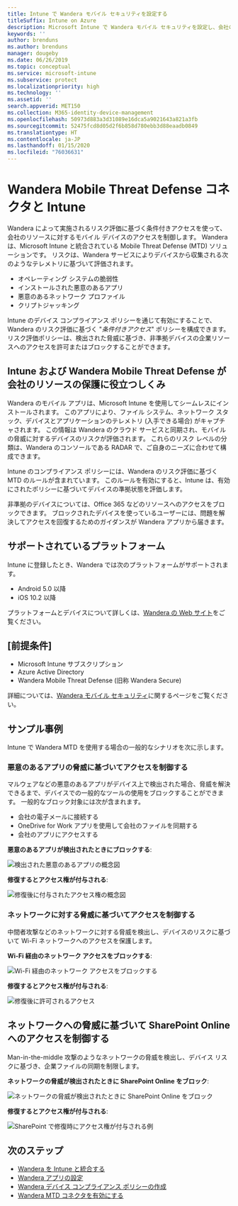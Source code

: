 ```yaml
---
title: Intune で Wandera モバイル セキュリティを設定する
titleSuffix: Intune on Azure
description: Microsoft Intune で Wandera モバイル セキュリティを設定し、会社のリソースに対するモバイル デバイスのアクセスを制御する方法。
keywords: ''
author: brenduns
ms.author: brenduns
manager: dougeby
ms.date: 06/26/2019
ms.topic: conceptual
ms.service: microsoft-intune
ms.subservice: protect
ms.localizationpriority: high
ms.technology: ''
ms.assetid: ''
search.appverid: MET150
ms.collection: M365-identity-device-management
ms.openlocfilehash: 50973d883a3d31089e16dca5a9021643a821a3fb
ms.sourcegitcommit: 52475fcd8d05d2f6b858d780ebb3d88eaadb0849
ms.translationtype: HT
ms.contentlocale: ja-JP
ms.lasthandoff: 01/15/2020
ms.locfileid: "76036631"
---
```

# <a name="wandera-mobile-threat-defense-connector-with-intune"></a>Wandera Mobile Threat Defense コネクタと Intune  

Wandera によって実施されるリスク評価に基づく条件付きアクセスを使って、会社のリソースに対するモバイル デバイスのアクセスを制御します。 Wandera は、Microsoft Intune と統合されている Mobile Threat Defense (MTD) ソリューションです。  リスクは、Wandera サービスによりデバイスから収集される次のようなテレメトリに基づいて評価されます。
- オペレーティング システムの脆弱性
- インストールされた悪意のあるアプリ
- 悪意のあるネットワーク プロファイル
- クリプトジャッキング

Intune のデバイス コンプライアンス ポリシーを通じて有効にすることで、Wandera のリスク評価に基づく "*条件付きアクセス*" ポリシーを構成できます。 リスク評価ポリシーは、検出された脅威に基づき、非準拠デバイスの企業リソースへのアクセスを許可またはブロックすることができます。  


## <a name="how-do-intune-and-wandera-mobile-threat-defense-help-protect-your-company-resources"></a>Intune および Wandera Mobile Threat Defense が会社のリソースの保護に役立つしくみ  

Wandera のモバイル アプリは、Microsoft Intune を使用してシームレスにインストールされます。 このアプリにより、ファイル システム、ネットワーク スタック、デバイスとアプリケーションのテレメトリ (入手できる場合) がキャプチャされます。 この情報は Wandera のクラウド サービスと同期され、モバイルの脅威に対するデバイスのリスクが評価されます。 これらのリスク レベルの分類は、Wandera のコンソールである RADAR で、ご自身のニーズに合わせて構成できます。

Intune のコンプライアンス ポリシーには、Wandera のリスク評価に基づく MTD のルールが含まれています。 このルールを有効にすると、Intune は、有効にされたポリシーに基づいてデバイスの準拠状態を評価します。

非準拠のデバイスについては、Office 365 などのリソースへのアクセスをブロックできます。 ブロックされたデバイスを使っているユーザーには、問題を解決してアクセスを回復するためのガイダンスが Wandera アプリから届きます。

## <a name="supported-platforms"></a>サポートされているプラットフォーム  

Intune に登録したとき、Wandera では次のプラットフォームがサポートされます。

- Android 5.0 以降  
- iOS 10.2 以降  

プラットフォームとデバイスについて詳しくは、[Wandera の Web サイト](https://www.wandera.com/classic-help-center/)をご覧ください。

## <a name="prerequisites"></a>[前提条件]  

- Microsoft Intune サブスクリプション  
- Azure Active Directory  
- Wandera Mobile Threat Defense (旧称 Wandera Secure)  

詳細については、[Wandera モバイル セキュリティ](https://www.wandera.com/mobile-security/)に関するページをご覧ください。
 
## <a name="sample-scenarios"></a>サンプル事例

Intune で Wandera MTD を使用する場合の一般的なシナリオを次に示します。

### <a name="control-access-based-on-threats-from-malicious-apps"></a>悪意のあるアプリの脅威に基づいてアクセスを制御する  

マルウェアなどの悪意のあるアプリがデバイス上で検出された場合、脅威を解決できるまで、デバイスでの一般的なツールの使用をブロックすることができます。 一般的なブロック対象には次が含まれます。  
- 会社の電子メールに接続する  
- OneDrive for Work アプリを使用して会社のファイルを同期する  
- 会社のアプリにアクセスする  

**悪意のあるアプリが検出されたときにブロックする**:

![検出された悪意のあるアプリの概念図](./media/wandera-mtd-connector/wandera-malicious-apps-blocked.png)  

**修復するとアクセス権が付与される**: 

![修復後に付与されたアクセス権の概念図](./media/wandera-mtd-connector/wandera-malicious-apps-unblocked.png)


### <a name="control-access-based-on-threat-to-network"></a>ネットワークに対する脅威に基づいてアクセスを制御する  

中間者攻撃などのネットワークに対する脅威を検出し、デバイスのリスクに基づいて Wi-Fi ネットワークへのアクセスを保護します。  

**Wi-Fi 経由のネットワーク アクセスをブロックする**:  

![Wi-Fi 経由のネットワーク アクセスをブロックする](./media/wandera-mtd-connector/wandera-network-wifi-blocked.png)

**修復するとアクセス権が付与される**:  

![修復後に許可されるアクセス](./media/wandera-mtd-connector/wandera-network-wifi-unblocked.png)  

## <a name="control-access-to-sharepoint-online-based-on-threat-to-network"></a>ネットワークへの脅威に基づいて SharePoint Online へのアクセスを制御する

Man-in-the-middle 攻撃のようなネットワークの脅威を検出し、デバイス リスクに基づき、企業ファイルの同期を制限します。

**ネットワークの脅威が検出されたときに SharePoint Online をブロック**:  

![ネットワークの脅威が検出されたときに SharePoint Online をブロック](./media/wandera-mtd-connector/wandera-network-spo-blocked.png)  


**修復するとアクセス権が付与される**:  

![SharePoint で修復時にアクセス権が付与される例](./media/wandera-mtd-connector/wandera-network-spo-unblocked.png)  

## <a name="next-steps"></a>次のステップ

- [Wandera を Intune と統合する](wandera-mtd-connector-integration.md)
- [Wandera アプリの設定](mtd-apps-ios-app-configuration-policy-add-assign.md)
- [Wandera デバイス コンプライアンス ポリシーの作成](mtd-device-compliance-policy-create.md)
- [Wandera MTD コネクタを有効にする](mtd-connector-enable.md)
